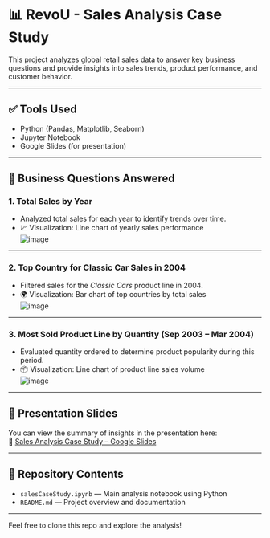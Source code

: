 # 📊 RevoU - Sales Analysis Case Study

This project analyzes global retail sales data to answer key business questions and provide insights into sales trends, product performance, and customer behavior.

---

## ✅ Tools Used
- Python (Pandas, Matplotlib, Seaborn)
- Jupyter Notebook
- Google Slides (for presentation)

---

## 📌 Business Questions Answered

### 1. Total Sales by Year
- Analyzed total sales for each year to identify trends over time.
- 📈 Visualization: Line chart of yearly sales performance  
  ![image](https://github.com/user-attachments/assets/17444bbf-e166-4398-9d04-8ba32fd814f3)


---

### 2. Top Country for Classic Car Sales in 2004
- Filtered sales for the *Classic Cars* product line in 2004.
- 🌍 Visualization: Bar chart of top countries by total sales  
  ![image](https://github.com/user-attachments/assets/5d34309d-b85f-45f9-8ff9-383f625d60cc)


---

### 3. Most Sold Product Line by Quantity (Sep 2003 – Mar 2004)
- Evaluated quantity ordered to determine product popularity during this period.
- 📦 Visualization: Line chart of product line sales volume  
  ![image](https://github.com/user-attachments/assets/96a152e9-4c44-4e47-aa84-c00429975712)


---

## 📎 Presentation Slides
You can view the summary of insights in the presentation here:  
🔗 [Sales Analysis Case Study – Google Slides](https://docs.google.com/presentation/d/1Uir6M2kq-bsf7Du1gG0-5noLSZA5rikxlhF7GwjByMM/edit?usp=sharing)

---

## 📁 Repository Contents
- `salesCaseStudy.ipynb` — Main analysis notebook using Python
- `README.md` — Project overview and documentation

---

Feel free to clone this repo and explore the analysis!
